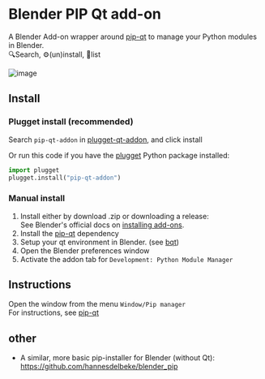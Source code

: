 # Blender PIP Qt add-on
A Blender Add-on wrapper around [pip-qt](https://github.com/hannesdelbeke/pip-qt) to manage your Python modules in Blender.  
🔍Search, ⚙️(un)install, 📃list

![image](https://github.com/hannesdelbeke/pip-qt-addon/assets/3758308/3a80f178-d77d-4af6-8e63-26c258171ec4)





## Install

### Plugget install (recommended)
Search `pip-qt-addon` in [plugget-qt-addon](https://github.com/plugget/plugget-qt-addon), and click install  

Or run this code if you have the [plugget](https://github.com/plugget/plugget) Python package installed:
```python
import plugget
plugget.install("pip-qt-addon")
```

### Manual install
1. Install either by download .zip or downloading a release:  
See Blender's official docs on [installing add-ons](https://docs.blender.org/manual/en/latest/editors/preferences/addons.html#installing-add-ons).
2. Install the [pip-qt](https://github.com/hannesdelbeke/pip-qt) dependency
3. Setup your qt environment in Blender. (see [bqt](https://github.com/techartorg/bqt))
4. Open the Blender preferences window  
5. Activate the addon tab for `Development: Python Module Manager`


## Instructions
Open the window from the menu `Window/Pip manager`  
For instructions, see [pip-qt](https://github.com/hannesdelbeke/pip-qt) 



## other
- A similar, more basic pip-installer for Blender (without Qt): https://github.com/hannesdelbeke/blender_pip
